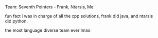 Team: Seventh Pointers - Frank, Ntarsis, Me

fun fact i was in charge of all the cpp solutions, frank did java, and ntarsis did python.

the most language diverse team ever lmao
